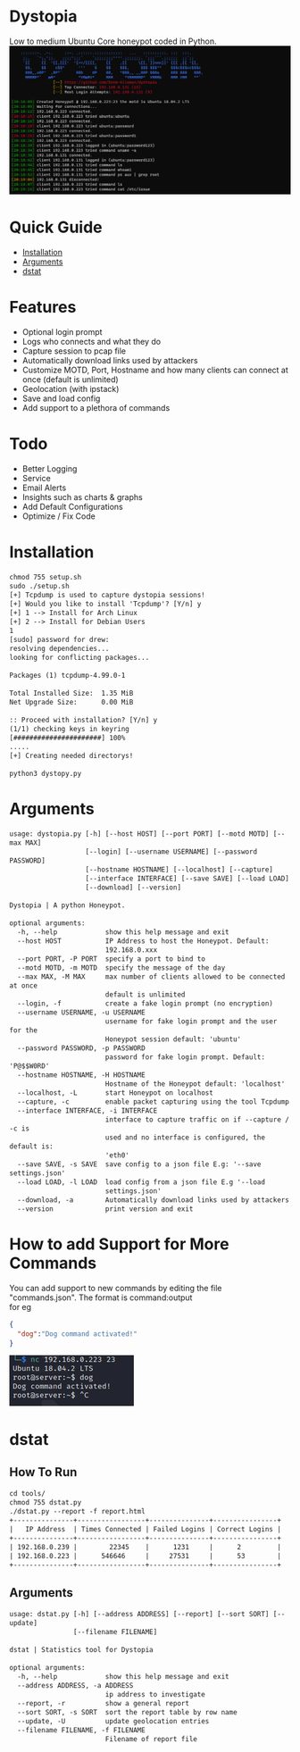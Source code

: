 # Dystopia
Low to medium Ubuntu Core honeypot coded in Python.
![preview](/media/preview.PNG)

# Quick Guide
- [Installation](#Installation)
- [Arguments](#Arguments)
- [dstat](#dstat)


# Features
* Optional login prompt
* Logs who connects and what they do
* Capture session to pcap file 
* Automatically download links used by attackers
* Customize MOTD, Port, Hostname and how many clients can connect at once (default is unlimited)
* Geolocation (with ipstack)
* Save and load config
* Add support to a plethora of commands

# Todo
* Better Logging
* Service
* Email Alerts 
* Insights such as charts & graphs 
* Add Default Configurations 
* Optimize / Fix Code

# Installation
```
chmod 755 setup.sh
sudo ./setup.sh
[+] Tcpdump is used to capture dystopia sessions!
[+] Would you like to install 'Tcpdump'? [Y/n] y
[+] 1 --> Install for Arch Linux
[+] 2 --> Install for Debian Users
1
[sudo] password for drew: 
resolving dependencies...
looking for conflicting packages...

Packages (1) tcpdump-4.99.0-1

Total Installed Size:  1.35 MiB
Net Upgrade Size:      0.00 MiB

:: Proceed with installation? [Y/n] y
(1/1) checking keys in keyring                     [######################] 100%
.....
[+] Creating needed directorys!

python3 dystopy.py
```
# Arguments 
```
usage: dystopia.py [-h] [--host HOST] [--port PORT] [--motd MOTD] [--max MAX]
                   [--login] [--username USERNAME] [--password PASSWORD]
                   [--hostname HOSTNAME] [--localhost] [--capture]
                   [--interface INTERFACE] [--save SAVE] [--load LOAD]
                   [--download] [--version]

Dystopia | A python Honeypot.

optional arguments:
  -h, --help            show this help message and exit
  --host HOST           IP Address to host the Honeypot. Default:
                        192.168.0.xxx
  --port PORT, -P PORT  specify a port to bind to
  --motd MOTD, -m MOTD  specify the message of the day
  --max MAX, -M MAX     max number of clients allowed to be connected at once
                        default is unlimited
  --login, -f           create a fake login prompt (no encryption)
  --username USERNAME, -u USERNAME
                        username for fake login prompt and the user for the
                        Honeypot session default: 'ubuntu'
  --password PASSWORD, -p PASSWORD
                        password for fake login prompt. Default: 'P@$$W0RD'
  --hostname HOSTNAME, -H HOSTNAME
                        Hostname of the Honeypot default: 'localhost'
  --localhost, -L       start Honeypot on localhost
  --capture, -c         enable packet capturing using the tool Tcpdump
  --interface INTERFACE, -i INTERFACE
                        interface to capture traffic on if --capture / -c is
                        used and no interface is configured, the default is:
                        'eth0'
  --save SAVE, -s SAVE  save config to a json file E.g: '--save settings.json'
  --load LOAD, -l LOAD  load config from a json file E.g '--load
                        settings.json'
  --download, -a        Automatically download links used by attackers
  --version             print version and exit
```
# How to add Support for More Commands
You can add support to new commands by editing the file "commands.json". The format is command:output <br>
for eg <br>
```json
{
  "dog":"Dog command activated!"
}
```
![example](/media/dog.png)

# dstat
## How To Run
```
cd tools/
chmod 755 dstat.py
./dstat.py --report -f report.html
+---------------+-----------------+---------------+----------------+
|   IP Address  | Times Connected | Failed Logins | Correct Logins |
+---------------+-----------------+---------------+----------------+
| 192.168.0.239 |        22345    |      1231     |      2         |
| 192.168.0.223 |      546646     |     27531     |      53        |
+---------------+-----------------+---------------+----------------+
```
## Arguments
```
usage: dstat.py [-h] [--address ADDRESS] [--report] [--sort SORT] [--update]
                [--filename FILENAME]

dstat | Statistics tool for Dystopia

optional arguments:
  -h, --help            show this help message and exit
  --address ADDRESS, -a ADDRESS
                        ip address to investigate
  --report, -r          show a general report
  --sort SORT, -s SORT  sort the report table by row name
  --update, -U          update geolocation entries
  --filename FILENAME, -f FILENAME
                        Filename of report file

```
